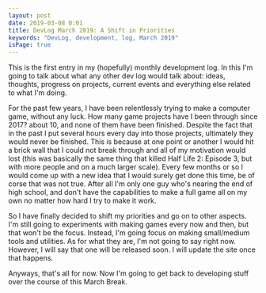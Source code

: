 ```yaml
---
layout: post
date: 2019-03-08 0:01
title: DevLog March 2019: A Shift in Priorities
keywords: "DevLog, development, log, March 2019"
isPage: true
---
```

This is the first entry in my (hopefully) monthly development log. In this I'm going to talk about what any other dev log would talk about: ideas, thoughts, progress on projects, current events and everything else related to what I'm doing.

For the past few years, I have been relentlessly trying to make a computer game, without any luck. How many game projects have I been through since 2017? about 10, and none of them have been finished. Despite the fact that in the past I put several hours every day into those projects, ultimately they would never be finished. This is because at one point or another I would hit a brick wall that I could not break through and all of my motivation would lost (this was basically the same thing that killed Half Life 2: Episode 3, but with more people and on a much larger scale). Every few months or so I would come up with a new idea that I would surely get done this time, be of corse that was not true. After all I'm only one guy who's nearing the end of high school, and don't have the capabilities to make a full game all on my own no matter how hard I try to make it work.

So I have finally decided to shift my priorities and go on to other aspects. I'm still going to experiments with making games every now and then, but that won't be the focus. Instead, I'm going focus on making small/medium tools and utilities. As for what they are, I'm not going to say right now. However, I will say that one will be released soon. I will update the site once that happens.

Anyways, that's all for now. Now I'm going to get back to developing stuff over the course of this March Break.